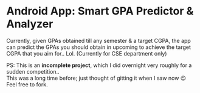 # Android App: Smart GPA Predictor & Analyzer

Currently, given GPAs obtained till any semester & a target CGPA, the app can predict the GPAs you should obtain in upcoming to achieve the target CGPA that you aim for.. Lol.
(Currently for CSE department only)

PS: 
This is an **incomplete project**, which I did overnight very roughly for a sudden competition..<br/>
This was a long time before; just thought of gitting it when I saw now :wink:<br/>
Feel free to fork.
